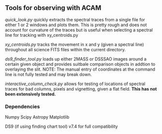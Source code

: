 ## Tools for observing with ACAM

_quick_look.py_ quickly extracts the spectral traces from a single file for either 1 or 2 windows and plots them. This is pretty rough and does not 
account for curvature of the traces but is useful when selecting a spectral line for tracking with xy_centroids.py

_xy_centroids.py_ tracks the movement in x and y (given a spectral line) throughout all science FITS files within the current directory.

_ds9_finder_tool.py_ loads up either 2MASS or DSSSAO images around a certain given object and provides suitbale comparison objects in addtion to overlaying the slit.
NOTE: The manual entry of coordinates at the command line is not fully tested and may break down.

_interactive_column_check.py_ allows for testing of locations of spectral traces for bad columns, pixels and vignetting, given a flat field. **This has not been extensively tested.**

### Dependencies

Numpy
Scipy
Astropy
Matplotlib

DS9 (if using finding chart tool) v7.4 for full compatibility
